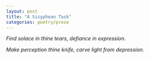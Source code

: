 ```yaml
---
layout: post
title: "A Sisyphean Task"
categories: poetry/prose
---
```

*Find solace in thine tears, defiance in expression.*


*Make perception thine knife, carve light from depression.*